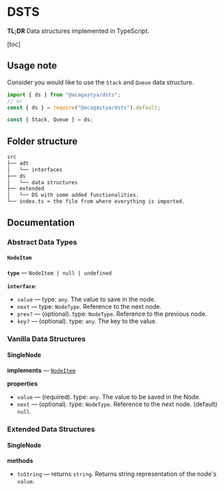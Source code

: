 # DSTS

**TL;DR** Data structures implemented in TypeScript.

[toc]

## Usage note

Consider you would like to use the `Stack` and `Queue` data structure.

```ts
import { ds } from "@acagastya/dsts";
// or
const { ds } = require("@acagastya/dsts").default;

const { Stack, Queue } = ds;
```

## Folder structure

```bash
src
├── adt
│   └── interfaces
├── ds
│   └── data structures
├── extended
│   └── DS with some added functionalities.
└── index.ts ➡️ the file from where everything is imported.
```

## Documentation

### Abstract Data Types

#### `NodeItem`

**`type`** &mdash; `NodeItem | null | undefined`

**`interface`**:
+ `value` &mdash; type: `any`.  The value to save in the node.
+ `next` &mdash; type: `NodeType`.  Reference to the next node.
+ `prev?` &mdash; (optional).  type: `NodeType`.  Reference to the previous node.
+ `key?` &mdash; (optional).  type: `any`.  The key to the value.

### Vanilla Data Structures

#### SingleNode

**implements** &mdash; [`NodeItem`](#NodeItem)

**properties**
+ `value` &mdash; (required).  type: `any`.  The value to be saved in the Node.
+ `next` &mdash; (optional).  type: `NodeType`.  Reference to the next node.  (default) `null`.

### Extended Data Structures

#### SingleNode

**methods**
+ `toString` &mdash; returns `string`.  Returns string representation of the node's `value`.
